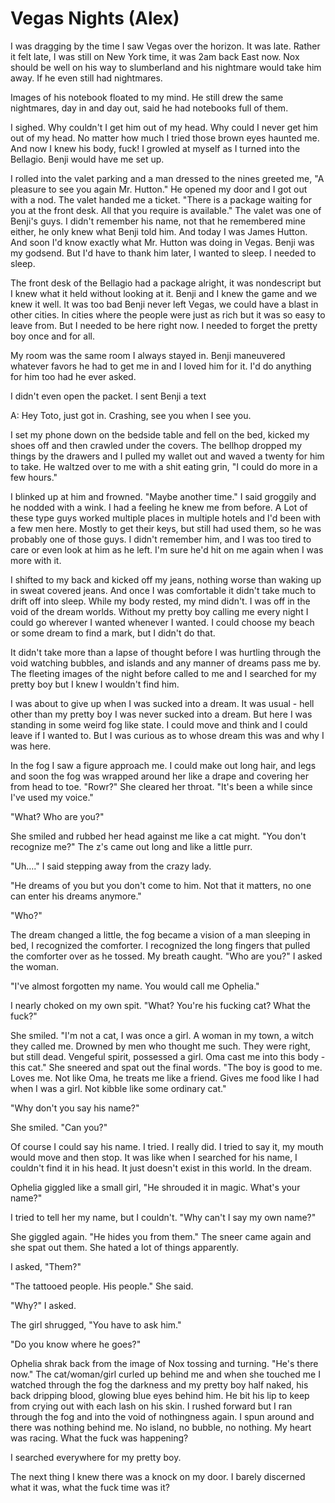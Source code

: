 #  Vegas Nights (Alex)

I was dragging by the time I saw Vegas over the horizon. It was late. Rather
it felt late, I was still on New York time, it was 2am back East now. Nox should
be well on his way to slumberland and his nightmare would take him away. If he
even still had nightmares.

Images of his notebook floated to my mind. He still drew the same nightmares,
day in and day out, said he had notebooks full of them.

I sighed. Why couldn't I get him out of my head. Why could I never get him out
of my head. No matter how much I tried those brown eyes haunted me. And now I
knew his body, fuck! I growled at myself as I turned into the Bellagio. Benji
would have me set up.

I rolled into the valet parking and a man dressed to the nines greeted me, "A
pleasure to see you again Mr. Hutton." He opened my door and I got out with a
nod. The valet handed me a ticket. "There is a package waiting for you at the
front desk. All that you require is available." The valet was one of Benji's
guys. I didn't remember his name, not that he remembered mine either, he only
knew what Benji told him. And today I was James Hutton. And soon I'd know
exactly what Mr. Hutton was doing in Vegas. Benji was my godsend. But I'd have
to thank him later, I wanted to sleep. I needed to sleep.

The front desk of the Bellagio had a package alright, it was nondescript but I
knew what it held without looking at it. Benji and I knew the game and we knew
it well. It was too bad Benji never left Vegas, we could have a blast in other
cities. In cities where the people were just as rich but it was so easy to leave
from. But I needed to be here right now. I needed to forget the pretty boy once
and for all.

My room was the same room I always stayed in. Benji maneuvered whatever favors
he had to get me in and I loved him for it. I'd do anything for him too had he
ever asked.

I didn't even open the packet. I sent Benji a text

A: Hey Toto, just got in. Crashing, see you when I see you.

I set my phone down on the bedside table and fell on the bed, kicked my shoes
off and then crawled under the covers. The bellhop dropped my things by the
drawers and I pulled my wallet out and waved a twenty for him to take. He
waltzed over to me with a shit eating grin, "I could do more in a few hours."

I blinked up at him and frowned. "Maybe another time." I said groggily and he
nodded with a wink. I had a feeling he knew me from before. A Lot of these type
guys worked multiple places in multiple hotels and I'd been with a few men here.
Mostly to get their keys, but still had used them, so he was probably one of
those guys. I didn't remember him, and I was too tired to care or even look at
him as he left. I'm sure he'd hit on me again when I was more with it.

I shifted to my back and kicked off my jeans, nothing worse than waking up in
sweat covered jeans. And once I was comfortable it didn't take much to drift off
into sleep. While my body rested, my mind didn't. I was off in the void of the
dream worlds. Without my pretty boy calling me every night I could go wherever I
wanted whenever I wanted. I could choose my beach or some dream to find a mark,
but I didn't do that.

It didn't take more than a lapse of thought before I was hurtling through the
void watching bubbles, and islands and any manner of dreams pass me by. The
fleeting images of the night before called to me and I searched for my pretty
boy but I knew I wouldn't find him.

I was about to give up when I was sucked into a dream. It was usual - hell
other than my pretty boy I was never sucked into a dream. But here I was
standing in some weird fog like state. I could move and think and I could leave
if I wanted to. But I was curious as to whose dream this was and why I was here.

In the fog I saw a figure approach me. I could make out long hair, and legs and
soon the fog was wrapped around her like a drape and covering her from head to
toe. "Rowr?" She cleared her throat. "It's been a while since I've used my
voice."

"What? Who are you?"

She smiled and rubbed her head against me like a cat might. "You don't recognize
me?" The z's came out long and like a little purr.

"Uh…." I said stepping away from the crazy lady.

"He dreams of you but you don't come to him. Not that it matters, no one can
enter his dreams anymore."

"Who?"

The dream changed a little, the fog became a vision of a man sleeping in bed, I
recognized the comforter. I recognized the long fingers that pulled the
comforter over as he tossed. My breath caught. "Who are you?" I asked the woman.

"I've almost forgotten my name. You would call me Ophelia."

I nearly choked on my own spit. "What? You're his fucking cat? What the fuck?"

She smiled. "I'm not a cat, I was once a girl. A woman in my town, a witch they
called me. Drowned by men who thought me such. They were right, but still dead.
Vengeful spirit, possessed a girl. Oma cast me into this body - this cat." She
sneered and spat out the final words. "The boy is good to me. Loves me. Not like
Oma, he treats me like a friend. Gives me food like I had when I was a girl. Not
kibble like some ordinary cat."

"Why don't you say his name?"

She smiled. "Can you?"

Of course I could say his name. I tried. I really did. I tried to say it, my
mouth would move and then stop. It was like when I searched for his name, I
couldn't find it in his head. It just doesn't exist in this world. In the dream.

Ophelia giggled like a small girl, "He shrouded it in magic. What's your name?"

I tried to tell her my name, but I couldn't. "Why can't I say my own name?"

She giggled again. "He hides you from them." The sneer came again and she spat
out them. She hated a lot of things apparently.

I asked, "Them?"

"The tattooed people. His people." She said.

"Why?" I asked.

The girl shrugged, "You have to ask him."

"Do you know where he goes?"

Ophelia shrak back from the image of Nox tossing and turning. "He's there now."
The cat/woman/girl curled up behind me and when she touched me I watched through
the fog the darkness and my pretty boy half naked, his back dripping blood,
glowing blue eyes behind him. He bit his lip to keep from crying out with each
lash on his skin. I rushed forward but I ran through the fog and into the void
of nothingness again. I spun around and there was nothing behind me. No island,
no bubble, no nothing. My heart was racing. What the fuck was happening?

I searched everywhere for my pretty boy.

The next thing I knew there was a knock on my door. I barely discerned what it
was, what the fuck time was it?

<!--stackedit_data:
eyJoaXN0b3J5IjpbOTA0NjA1MDcwLC0xNTMxMTIzMjgyXX0=
-->